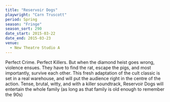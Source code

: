```yaml
---
title: "Reservoir Dogs"
playwright: "Carn Truscott"
period: Spring
season: "Fringe"
season_sort: 290
date_start: 2015-03-22
date_end: 2015-03-23
venue:
  - New Theatre Studio A
---
```


Perfect Crime. Perfect Killers. But when the diamond heist goes wrong, violence ensues. They have to find the rat, escape the pigs, and most importantly, survive each other. This fresh adaptation of the cult classic is set in a real warehouse, and will put the audience right in the centre of the action. Tense, brutal, witty, and with a killer soundtrack, Reservoir Dogs will entertain the whole family (as long as that family is old enough to remember the 90s)
